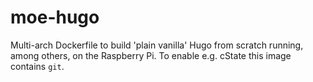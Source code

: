 # moe-hugo

Multi-arch Dockerfile to build 'plain vanilla' Hugo from scratch running,
among others, on the Raspberry Pi. To enable e.g. cState this image
contains ```git```.
